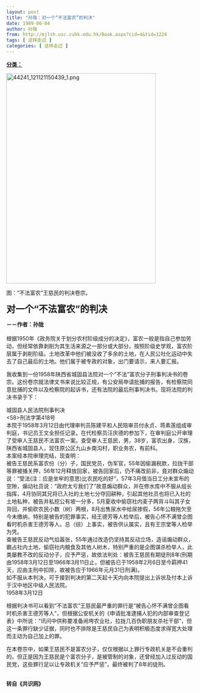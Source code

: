 ```yaml
---
layout: post
title: "孙陇：对一个“不法富农”的判决"
date: 1989-06-04
author: 孙陇
from: http://mjlsh.usc.cuhk.edu.hk/Book.aspx?cid=4&tid=1224
tags: [ 这样走过 ]
categories: [ 这样走过 ]
---
```


<div style="margin: 15px 10px 10px 0px;">
 <div>
  <span id="ctl00_ContentPlaceHolder1_chapter1_SubjectLabel" style="font-weight:bold;text-decoration:underline;">
   分类：
  </span>
 </div>
 <p>
  <img align="top" alt="44241_121121150439_1.png" border="0" height="552" src="http://mjlsh.usc.cuhk.edu.hk/medias/contents/1224/44241_121121150439_1.png" width="393"/>
 </p>
 <p>
  图：“不法富农”王慈民的判决卷宗。
 </p>
 <p>
  <strong>
   <font size="5">
    对一个“不法富农”的判决
   </font>
  </strong>
 </p>
 <p>
  <strong>
   －－作者：孙陇
   <br/>
  </strong>
  <br/>
  根据1950年《政务院关于划分农村阶级成分的决定》，富农一般是指自己参加劳动，但经常依靠剥削为其生活来源之一部分或大部分。按照阶级史学观，富农阶层属于剥削阶级。土地改革中他们被没收了多余的土地，在人民公社化运动中失去了自己最后的土地。他们属于被专政的对象，出门要请示，来人要汇报。
 </p>
 <p>
  我收集到一份1958年陕西省城固县法院对一个“不法”富农分子刑事判决书的卷宗。这份卷宗就法律文书来说比较正规，有公安局申请批捕的报告，有检察院同意批捕的文件以及检察院的起诉书，还有法院的最后刑事判决书。现将法院的判决书录于下：
 </p>
 <p>
  城固县人民法院刑事判决
  <br/>
  &lt;58&gt;刑法字第418号
  <br/>
  本院于1958年3月12日由代理审判员陈建平和人民陪审员付永贞、蒋素莲组成审判庭，书记员王文全担任记录。在代检察员汪庆德的参加下，在审判庭公开审理了受审人王慈民不法富农一案。查受审人王慈民，男，38岁，富农出身，汉族，陕西省城固县人，现住原公区九山乡南沟村，职业务农，有前科。
  <br/>
  本案经本院审理完结，现查明：
  <br/>
  被告王慈民系富农份（分）子，国民党员，伪军官，55年因偷漏税款，拉拢干部等罪被捕关押，56年12月释放回家，被告回家后，仍不痛改前非，竟对群众煽动说：“受法(注：应是坐牢的意思)比农民吃的好”，57年3月借当日工分未宣布的空隙，煽动社员说：“政府太亏我们了”故意煽动群众，并在修水库中不服从组长指挥，4月协同其兄将已入社的土地七分夺回耕种，引起其他社员也将已入社的土地私种，被告并私挖公有坡一分多，5月夏收中偷窃社内麦子两背斗叫其子女背回，并偷砍农民小数（树）两根，8月出售尿水中给尿掺假，56年公粮拖欠至今未缴纳，特别是被告的犯罪事实，经王德芳等人检举后，被告心怀不满曾企图看时机杀害王德芳等人。总（综）上事实，被告供认属实，且有王宗堂等人检举为凭。
  <br/>
  查被告王慈民反动气焰嚣张，55年通过改造仍坚持其反动立场，造谣煽动群众，霸占社内土地，偷窃社内粮食及其他人树木，特别严重的是企图谋杀检举人，此类屡教不改的反动分子，应予严惩，故依法判处：被告王慈民有期徒刑8年(刑期由1958年3月12日至1966年3月11日止，但被告已于1958年2月6日至今羁押41天，应由主刑中扣除，故被告应于1966年元月31日刑满)。
  <br/>
  如不服从本判决，可于接到判决的第二天起十天内向本院提出上诉状及付本上诉于汉中地区中级人民法院。
  <br/>
  1958年3月12日
 </p>
 <p>
  根据判决书可以看到“不法富农”王慈民最严重的罪行是“被告心怀不满曾企图看时机杀害王德芳等人”，但根据公安机关的《申请批准逮捕人犯的内部审查登记表》中所说：“讯问中供称要准备闹垮农业社，拉拢几百伪职朋友杀社干部”，但这一条罪行缺少证据，同时也不排除是王慈民自己为表明积极态度求得宽大处理而主动为自己加上的罪。
 </p>
 <p>
  在本卷宗中，如果王慈民不是富农分子，仅仅根据以上罪行专政机关是不会重判的。但正是因为王慈民是个富农分子，是被管制的对象，还曾经加入过反动的国民党，这些罪行足以让专政机关“应予严惩”，最终被判了8年的徒刑。
 </p>
 <p>
  <br/>
  <strong>
   转自《共识网》
  </strong>
 </p>
</div>


